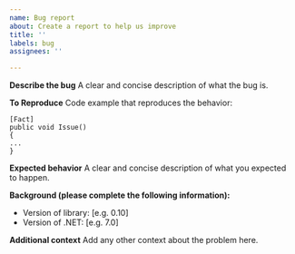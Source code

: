 ```yaml
---
name: Bug report
about: Create a report to help us improve
title: ''
labels: bug
assignees: ''

---
```


**Describe the bug**
A clear and concise description of what the bug is.

**To Reproduce**
Code example that reproduces the behavior:
```
[Fact]
public void Issue()
{
...
}
```

**Expected behavior**
A clear and concise description of what you expected to happen.

**Background (please complete the following information):**
  - Version of library: [e.g. 0.10]
 - Version of .NET: [e.g. 7.0]

**Additional context**
Add any other context about the problem here.
